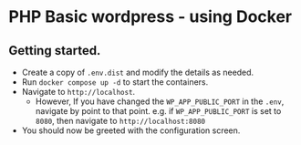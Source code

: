 # PHP Basic wordpress - using Docker

## Getting started.

* Create a copy of `.env.dist` and modify the details as needed.
* Run `docker compose up -d` to start the containers.
* Navigate to `http://localhost`. 
    * However, If you have changed the `WP_APP_PUBLIC_PORT` in the `.env`, navigate by point to that point. e.g. if `WP_APP_PUBLIC_PORT` is set to `8080`, then navigate to `http://localhost:8080`
* You should now be greeted with the configuration screen. 
